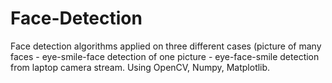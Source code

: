 # Face-Detection
Face detection algorithms applied on three different cases (picture of many faces - eye-smile-face detection of one picture - eye-face-smile detection from laptop camera stream.  Using OpenCV, Numpy, Matplotlib.
